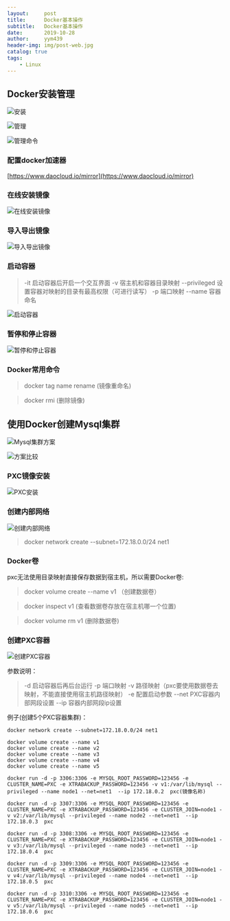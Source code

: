 ```yaml
---
layout:     post
title:      Docker基本操作
subtitle:   Docker基本操作
date:       2019-10-28
author:     yym439
header-img: img/post-web.jpg
catalog: true
tags:
    - Linux
---
```



## Docker安装管理

![安装](https://yym439.github.io/img/docker-1.png "安装")

![管理](https://yym439.github.io/img/docker-2.png "管理")

![管理命令](https://yym439.github.io/img/docker-3.png "管理命令")

### 配置docker加速器
[https://www.daocloud.io/mirror](https://www.daocloud.io/mirror)


### 在线安装镜像
![在线安装镜像](https://yym439.github.io/img/docker-4.png "在线安装镜像")


### 导入导出镜像
![导入导出镜像](https://yym439.github.io/img/docker-5.png "导入导出镜像")


### 启动容器

> -it 启动容器后开启一个交互界面
> -v 宿主机和容器目录映射
> --privileged 设置容器对映射的目录有最高权限（可进行读写）
> -p 端口映射
> --name 容器命名

![启动容器](https://yym439.github.io/img/docker-6.png "启动容器")

### 暂停和停止容器
![暂停和停止容器](https://yym439.github.io/img/docker-7.png "暂停和停止容器")

### Docker常用命令
> docker tag name  rename (镜像重命名)

> docker rmi (删除镜像)

## 使用Docker创建Mysql集群
![Mysql集群方案](https://yym439.github.io/img/docker-8.png "Mysql集群方案")

![方案比较](https://yym439.github.io/img/docker-9.png "方案比较")

### PXC镜像安装
![PXC安装](https://yym439.github.io/img/docker-10.png "daocloud PXC安装")

### 创建内部网络
![创建内部网络](https://yym439.github.io/img/docker-11.png "创建内部网络")

> docker network create --subnet=172.18.0.0/24  net1

### Docker卷

pxc无法使用目录映射直接保存数据到宿主机，所以需要Docker卷:

> docker volume create --name v1 （创建数据卷）

> docker inspect v1  (查看数据卷存放在宿主机哪一个位置)

> docker volume rm v1  (删除数据卷)

### 创建PXC容器
![创建PXC容器](https://yym439.github.io/img/docker-12.png "创建PXC容器")

参数说明：
> -d 启动容器后再后台运行
> -p 端口映射
> -v 路径映射（pxc要使用数据卷去映射，不能直接使用宿主机路径映射）
> -e 配置启动参数
> --net PXC容器内部网段设置
> --ip 容器内部网段ip设置

例子(创建5个PXC容器集群)：
``` docker
docker network create --subnet=172.18.0.0/24 net1

docker volume create --name v1
docker volume create --name v2
docker volume create --name v3
docker volume create --name v4
docker volume create --name v5

docker run -d -p 3306:3306 -e MYSQL_ROOT_PASSWORD=123456 -e CLUSTER_NAME=PXC -e XTRABACKUP_PASSWORD=123456 -v v1:/var/lib/mysql --privileged --name node1 --net=net1  --ip 172.18.0.2  pxc(镜像名称)

docker run -d -p 3307:3306 -e MYSQL_ROOT_PASSWORD=123456 -e CLUSTER_NAME=PXC -e XTRABACKUP_PASSWORD=123456 -e CLUSTER_JOIN=node1 -v v2:/var/lib/mysql --privileged --name node2 --net=net1  --ip 172.18.0.3  pxc

docker run -d -p 3308:3306 -e MYSQL_ROOT_PASSWORD=123456 -e CLUSTER_NAME=PXC -e XTRABACKUP_PASSWORD=123456 -e CLUSTER_JOIN=node1 -v v3:/var/lib/mysql --privileged --name node3 --net=net1  --ip 172.18.0.4  pxc

docker run -d -p 3309:3306 -e MYSQL_ROOT_PASSWORD=123456 -e CLUSTER_NAME=PXC -e XTRABACKUP_PASSWORD=123456 -e CLUSTER_JOIN=node1 -v v4:/var/lib/mysql --privileged --name node4 --net=net1  --ip 172.18.0.5  pxc

docker run -d -p 3310:3306 -e MYSQL_ROOT_PASSWORD=123456 -e CLUSTER_NAME=PXC -e XTRABACKUP_PASSWORD=123456 -e CLUSTER_JOIN=node1 -v v5:/var/lib/mysql --privileged --name node5 --net=net1  --ip 172.18.0.6  pxc
```
